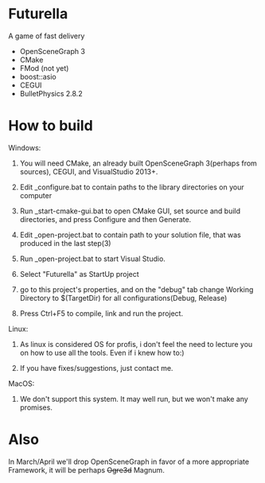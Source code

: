 Futurella
=========

A game of fast delivery

- OpenSceneGraph 3
- CMake
- FMod (not yet)
- boost::asio
- CEGUI
- BulletPhysics 2.8.2


How to build
==========

Windows:

1. You will need CMake, an already built OpenSceneGraph 3(perhaps from sources), CEGUI, and VisualStudio 2013+.

2. Edit _configure.bat to contain paths to the library directories on your computer

3. Run _start-cmake-gui.bat to open CMake GUI, set source and build directories, and press Configure and then Generate.

4. Edit _open-project.bat to contain path to your solution file, that was produced in the last step(3)

5. Run _open-project.bat to start Visual Studio.

6. Select "Futurella" as StartUp project

7. go to this project's properties, and on the "debug" tab change Working Directory to $(TargetDir) for all configurations(Debug, Release)

8. Press Ctrl+F5 to compile, link and run the project.



Linux:

1. As linux is considered OS for profis, i don't feel the need to lecture you on how to use all the tools. Even if i knew how to:)

2. If you have fixes/suggestions, just contact me.



MacOS:

1. We don't support this system. It may well run, but we won't make any promises.


Also
=========

In March/April we'll drop OpenSceneGraph in favor of a more appropriate Framework, it will be perhaps ~~Ogre3d~~ Magnum.
